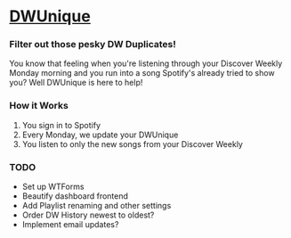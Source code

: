 # [DWUnique](http://dwunique.com)
### Filter out those pesky DW Duplicates!

You know that feeling when you're listening through your Discover Weekly Monday morning and you run into a song Spotify's already tried to show you? Well DWUnique is here to help!

### How it Works
1. You sign in to Spotify
2. Every Monday, we update your DWUnique
3. You listen to only the new songs from your Discover Weekly

### TODO
- Set up WTForms
- Beautify dashboard frontend
- Add Playlist renaming and other settings
- Order DW History newest to oldest?
- Implement email updates?
